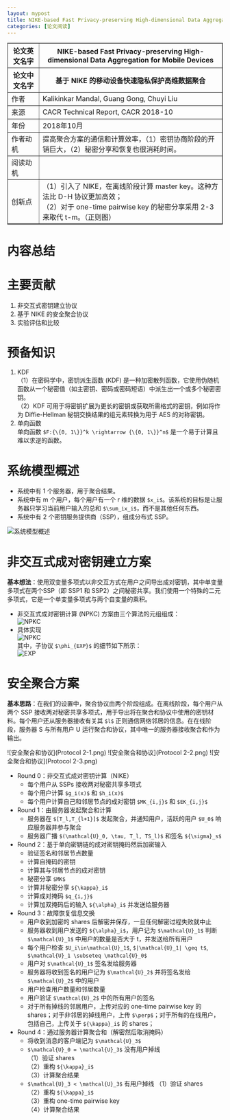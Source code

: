 ```yaml
---
layout: mypost
title: NIKE-based Fast Privacy-preserving High-dimensional Data Aggregation for Mobile Devices
categories: [论文阅读]
---
```


<table border="1">
    <tr>
        <th>论文英文名字</th>
        <th>NIKE-based Fast Privacy-preserving High-dimensional Data Aggregation for Mobile Devices</th>
    </tr>
    <tr>
        <th>论文中文名字</th>
        <th>基于 NIKE 的移动设备快速隐私保护高维数据聚合</th>
    </tr>
    <tr>
        <td>作者</td>
        <td>Kalikinkar Mandal, Guang Gong, Chuyi Liu</td>
    </tr>
    <tr>
        <td>来源</td>
        <td>CACR Technical Report, CACR 2018-10</td>
    </tr>
    <tr>
        <td>年份</td>
        <td>2018年10月</td>
    </tr>
    <tr>
        <td>作者动机</td>
        <td>提高聚合方案的通信和计算效率，（1）密钥协商阶段的开销巨大，（2）秘密分享和恢复也很消耗时间。</td>
    </tr>
    <tr>
        <td>阅读动机</td>
        <td></td>
    </tr>
    <tr>
        <td>创新点</td>
        <td>（1）引入了 NIKE，在离线阶段计算 master key。这种方法比 D-H 协议更加高效；<br>
            （2）对于 one-time pairwise key 的秘密分享采用 2-3 来取代 t-m。（正则图）
        </td>
    </tr>
</table>

# 内容总结  

# 主要贡献
1. 非交互式密钥建立协议  
2. 基于 NIKE 的安全聚合协议  
3. 实验评估和比较  

# 预备知识
1. KDF  
（1）在密码学中，密钥派生函数 (KDF) 是一种加密散列函数，它使用伪随机函数从一个秘密值（如主密钥、密码或密码短语）中派生出一个或多个秘密密钥。  
（2）KDF 可用于将密钥扩展为更长的密钥或获取所需格式的密钥，例如将作为 Diffie-Hellman 秘钥交换结果的组元素转换为用于 AES 的对称密钥。  
2. 单向函数  
单向函数 `$F:{\{0, 1\}}^k \rightarrow {\{0, 1\}}^n$` 是一个易于计算且难以求逆的函数。

# 系统模型概述  
+ 系统中有 1 个服务器，用于聚合结果。  
+ 系统中有 m 个用户，每个用户有一个 r 维的数据 `$x_i$`。该系统的目标是让服务器只学习当前用户输入的总和 `$\sum_ix_i$`，而不是其他任何东西。  
+ 系统中有 2 个密钥服务提供商（SSP），组成分布式 SSP。  

![系统模型概述](系统模型概述.png)

# 非交互式成对密钥建立方案  
**基本想法**：使用双变量多项式以非交互方式在用户之间导出成对密钥，其中单变量多项式在两个SSP（即 SSP1 和 SSP2）之间秘密共享。我们使用一个特殊的二元多项式，它是一个单变量多项式与两个自变量的乘积。  
   + 非交互式成对密钥计算 (NPKC) 方案由三个算法的元组组成：  
   ![NPKC](NPKC算法组成.png)
   + 具体实现  
   ![NPKC](NPKC具体实现.png)  
   其中，子协议 `$\phi_{EXP}$` 的细节如下所示：  
   ![EXP](EXP。png)


# 安全聚合方案  
**基本思路**：在我们的设置中，聚合协议由两个阶段组成。在离线阶段，每个用户从两个 SSP 接收两对秘密共享多项式，用于导出将在聚合和协议中使用的密钥材料。每个用户还从服务器接收有关其 `$l$` 正则通信网络邻居的信息。在在线阶段，服务器 S 与所有用户 U 运行聚合和协议，其中唯一的服务器接收聚合和作为输出。  

![安全聚合和协议](Protocol 2-1.png)
![安全聚合和协议](Protocol 2-2.png)
![安全聚合和协议](Protocol 2-3.png)

+ Round 0：非交互式成对密钥计算（NIKE）
  + 每个用户从 SSPs 接收两对秘密共享多项式
  + 每个用户计算 `$g_i(x)$` 和 `$h_i(x)$`
  + 每个用户计算自己和邻居节点的成对密钥 `$MK_{i,j}$` 和 `$EK_{i,j}$`
+ Round 1：由服务器发起聚合和计算
  + 服务器在 `$[T_l,T_{l+1}]$` 发起聚合，并通知用户，活跃的用户 `$U_0$` 响应服务器并参与聚合
  + 服务器广播 `$(\mathcal{U}_0, \tau, T_l, TS_l)$` 和签名 `${\sigma}_s$`
+ Round 2：基于单向密钥链的成对密钥掩码然后加密输入
  + 验证签名和邻居节点数量
  + 计算自掩码的密钥
  + 计算其与邻居节点的成对密钥
  + 秘密分享 `$MK$`
  + 计算并秘密分享 `${\kappa}_i$`
  + 计算成对掩码 `$q_{i,j}$`
  + 计算加双掩码后的输入 `${\alpha}_i$` 并发送给服务器
+ Round 3：故障恢复信息交换
  + 用户收到加密的 shares 后解密并保存，一旦任何解密过程失败就中止
  + 服务器收到用户发送的 `${\alpha}_i$`，用户记为 `$\mathcal{U}_1$` 判断 `$\mathcal{U}_1$` 中用户的数量是否大于 t，并发送给所有用户
  + 每个用户检查 `$U_i\in\mathcal{U}_1$`, `$|\mathcal{U}_1| \geq t$`, `$\mathcal{U}_1 \subseteq \mathcal{U}_0$`
  + 用户对 `$\mathcal{U}_1$` 签名发给服务器
  + 服务器将收到签名的用户记为 `$\mathcal{U}_2$` 并将签名发给 `$\mathcal{U}_2$` 中的用户
  + 用户检查用户数量和邻居数量
  + 用户验证 `$\mathcal{U}_2$` 中的所有用户的签名
  + 对于所有掉线的邻居用户，上传对应的 one-time pairwise key 的 shares；对于非邻居的掉线用户，上传 `$\perp$`；对于所有的在线用户，包括自己，上传关于 `${\kappa}_i$` 的 shares；
+ Round 4：通过服务器计算聚合和（解密然后取消掩码）
  + 将收到消息的客户端记为 `$\mathcal{U}_3$`
  + `$\mathcal{U}_0 = \mathcal{U}_3$` 没有用户掉线  
    （1）验证 shares  
    （2）重构 `${\kappa}_i$`  
    （3）计算聚合结果  
  + `$\mathcal{U}_3 < \mathcal{U}_3$` 有用户掉线
    （1）验证 shares  
    （2）重构 `${\kappa}_i$`  
    （3）重构 one-time pairwise key  
    （4）计算聚合结果  